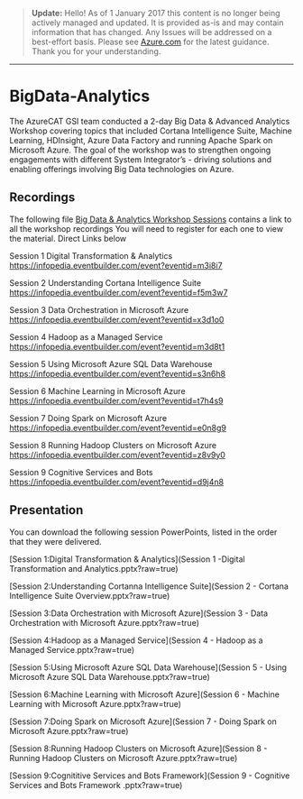 > **Update:** Hello! As of 1 January 2017 this content is no longer being actively managed and updated. It is provided as-is and may contain information that has changed. Any Issues will be addressed on a best-effort basis. Please see [Azure.com](http://www.azure.com) for the latest guidance. Thank you for your understanding.

---

# BigData-Analytics
The AzureCAT GSI team conducted a 2-day Big Data & Advanced Analytics Workshop covering topics that included Cortana Intelligence Suite, Machine Learning, HDInsight, Azure Data Factory and running Apache Spark on Microsoft Azure.  The goal of the workshop was to strengthen ongoing engagements with different System Integrator’s - driving solutions and enabling offerings involving Big Data technologies on Azure.

## Recordings
The following file [Big Data & Analytics Workshop Sessions](BigData-AnalyticsWorkshop.docx?raw=true) contains a link to all the workshop recordings
You will need to register for each one to view the material.  Direct Links below

Session 1	Digital Transformation & Analytics
https://infopedia.eventbuilder.com/event?eventid=m3i8i7

Session 2	Understanding Cortana Intelligence Suite
https://infopedia.eventbuilder.com/event?eventid=f5m3w7

Session 3	Data Orchestration in Microsoft Azure
https://infopedia.eventbuilder.com/event?eventid=x3d1o0

Session 4	Hadoop as a Managed Service
https://infopedia.eventbuilder.com/event?eventid=m3d8t1

Session 5	Using Microsoft Azure SQL Data Warehouse
https://infopedia.eventbuilder.com/event?eventid=s3n6h8

Session 6	Machine Learning in Microsoft Azure
https://infopedia.eventbuilder.com/event?eventid=t7h4s9

Session 7	Doing Spark on Microsoft Azure
https://infopedia.eventbuilder.com/event?eventid=e0n8g9

Session 8	Running Hadoop Clusters on Microsoft Azure
https://infopedia.eventbuilder.com/event?eventid=z8v9y0

Session 9	Cognitive Services and Bots
https://infopedia.eventbuilder.com/event?eventid=d9j4n8



## Presentation
You can download the following session PowerPoints, listed in the order that they were delivered.

[Session 1:Digital Transformation & Analytics](Session 1 -Digital Transformation and Analytics.pptx?raw=true)

[Session 2:Understanding Cortanna Intelligence Suite](Session 2 - Cortana Intelligence Suite Overview.pptx?raw=true)

[Session 3:Data Orchestration with Microsoft Azure](Session 3 - Data Orchestration with Microsoft Azure.pptx?raw=true)

[Session 4:Hadoop as a Managed Service](Session 4 - Hadoop as a Managed Service.pptx?raw=true)

[Session 5:Using Microsoft Azure SQL Data Warehouse](Session 5 - Using Microsoft Azure SQL Data Warehouse.pptx?raw=true)

[Session 6:Machine Learning with Microsoft Azure](Session 6 - Machine Learning with Microsoft Azure.pptx?raw=true)

[Session 7:Doing Spark on Microsoft Azure](Session 7 - Doing Spark on Microsoft Azure.pptx?raw=true)

[Session 8:Running Hadoop Clusters on Microsoft Azure](Session 8 - Running Hadoop Clusters on Microsoft Azure.pptx?raw=true)

[Session 9:Cognititive Services and Bots Framework](Session 9 - Cognitive Services and Bots Framework .pptx?raw=true)




